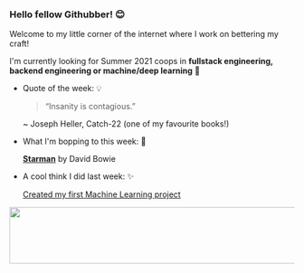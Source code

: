 ### Hello fellow Githubber! 😊
Welcome to my little corner of the internet where I work on bettering my craft! 

I'm currently looking for Summer 2021 coops in **fullstack engineering, backend engineering or machine/deep learning** 🤖

- Quote of the week: 💡

   >“Insanity is contagious.”

   ~ Joseph Heller, Catch-22 (one of my favourite books!)

- What I'm bopping to this week: 🎵

   [**Starman**](https://open.spotify.com/track/0pQskrTITgmCMyr85tb9qq?si=VSCrdSsmRECS25scqW4oGw) by David Bowie 
  
  
 - A cool think I did last week: ✨
  
    [Created my first Machine Learning project](https://github.com/xaylax/Predicting-House-Prices)
    
<img src="https://media.giphy.com/media/OqBJWrgeLouJqJBiJU/giphy.gif" width="4000" height="100" />


